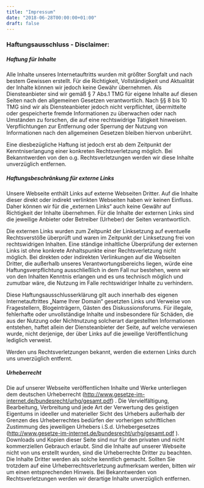 ```yaml
---
title: "Impressum"
date: "2018-06-28T00:00:00+01:00"
draft: false
---
```



### Haftungsausschluss - Disclaimer:

##### Haftung für Inhalte

 Alle Inhalte unseres Internetauftritts wurden mit größter Sorgfalt und nach bestem Gewissen erstellt. Für die
Richtigkeit, Vollständigkeit und Aktualität der Inhalte können wir jedoch keine Gewähr übernehmen. Als
Diensteanbieter sind wir gemäß § 7 Abs.1 TMG für eigene Inhalte auf diesen Seiten nach den allgemeinen Gesetzen
verantwortlich. Nach §§ 8 bis 10 TMG sind wir als Diensteanbieter jedoch nicht verpflichtet, übermittelte oder
gespeicherte fremde Informationen zu überwachen oder nach Umständen zu forschen, die auf eine rechtswidrige
Tätigkeit hinweisen. Verpflichtungen zur Entfernung oder Sperrung der Nutzung von Informationen nach den
allgemeinen Gesetzen bleiben hiervon unberührt.

 Eine diesbezügliche Haftung ist jedoch erst ab dem Zeitpunkt der Kenntniserlangung einer konkreten Rechtsverletzung
möglich. Bei Bekanntwerden von den o.g. Rechtsverletzungen werden wir diese Inhalte unverzüglich entfernen.

 

##### Haftungsbeschränkung für externe Links
 Unsere Webseite enthält Links auf externe Webseiten Dritter. Auf die Inhalte dieser direkt oder indirekt verlinkten
Webseiten haben wir keinen Einfluss. Daher können wir für die „externen Links“ auch keine Gewähr auf Richtigkeit
der Inhalte übernehmen. Für die Inhalte der externen Links sind die jeweilige Anbieter oder Betreiber (Urheber) der
Seiten verantwortlich.

 Die externen Links wurden zum Zeitpunkt der Linksetzung auf eventuelle Rechtsverstöße überprüft und waren im
Zeitpunkt der Linksetzung frei von rechtswidrigen Inhalten. Eine ständige inhaltliche Überprüfung der externen Links
ist ohne konkrete Anhaltspunkte einer Rechtsverletzung nicht möglich. Bei direkten oder indirekten Verlinkungen auf
die Webseiten Dritter, die außerhalb unseres Verantwortungsbereichs liegen, würde eine Haftungsverpflichtung
ausschließlich in dem Fall nur bestehen, wenn wir von den Inhalten Kenntnis erlangen und es uns technisch möglich
und zumutbar wäre, die Nutzung im Falle rechtswidriger Inhalte zu verhindern.

  Diese Haftungsausschlusserklärung gilt auch innerhalb des eigenen Internetauftrittes „Name Ihrer Domain“ gesetzten
Links und Verweise von Fragestellern, Blogeinträgern, Gästen des Diskussionsforums. Für illegale, fehlerhafte oder
unvollständige Inhalte und insbesondere für Schäden, die aus der Nutzung oder Nichtnutzung solcherart dargestellten
Informationen entstehen, haftet allein der Diensteanbieter der Seite, auf welche verwiesen wurde, nicht derjenige, der
über Links auf die jeweilige Veröffentlichung lediglich verweist.

  Werden uns Rechtsverletzungen bekannt, werden die externen Links durch uns unverzüglich entfernt.



##### Urheberrecht
  Die auf unserer Webseite veröffentlichen Inhalte und Werke unterliegen dem deutschen Urheberrecht
(http://www.gesetze-im-internet.de/bundesrecht/urhg/gesamt.pdf) . Die Vervielfältigung, Bearbeitung, Verbreitung und
jede Art der Verwertung des geistigen Eigentums in ideeller und materieller Sicht des Urhebers außerhalb der Grenzen
des Urheberrechtes bedürfen der vorherigen schriftlichen Zustimmung des jeweiligen Urhebers i.S.d. Urhebergesetzes
(http://www.gesetze-im-internet.de/bundesrecht/urhg/gesamt.pdf ). Downloads und Kopien dieser Seite sind nur für den
privaten und nicht kommerziellen Gebrauch erlaubt. Sind die Inhalte auf unserer Webseite nicht von uns erstellt
wurden, sind die Urheberrechte Dritter zu beachten. Die Inhalte Dritter werden als solche kenntlich gemacht. Sollten
Sie trotzdem auf eine Urheberrechtsverletzung aufmerksam werden, bitten wir um einen entsprechenden Hinweis. Bei
Bekanntwerden von Rechtsverletzungen werden wir derartige Inhalte unverzüglich entfernen.
